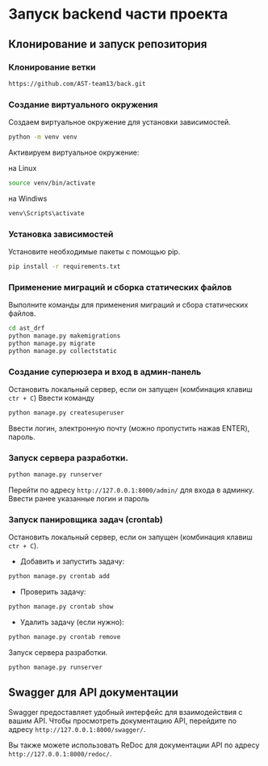 # Запуск backend части проекта

## Клонирование и запуск репозитория

### Клонирование ветки

```bash
https://github.com/AST-team13/back.git 
```

### Создание виртуального окружения

Создаем виртуальное окружение для установки зависимостей.

```bash
python -m venv venv
```
Активируем виртуальное окружение:

на Linux
```bash
source venv/bin/activate
```
на Windiws
```bash
venv\Scripts\activate
```

### Установка зависимостей

Установите необходимые пакеты с помощью pip.

```bash
pip install -r requirements.txt
```

### Применение миграций и сборка статических файлов

Выполните команды для применения миграций и сбора статических файлов.

```bash
cd ast_drf
python manage.py makemigrations
python manage.py migrate
python manage.py collectstatic
```

### Создание суперюзера и вход в админ-панель

Остановить локальный сервер, если он запущен (комбинация клавиш `ctr + C`)
Ввести команду

```bash
python manage.py createsuperuser
```

Ввести логин, электронную почту (можно пропустить нажав ENTER), пароль.

### Запуск сервера разработки.

```bash
python manage.py runserver
```

Перейти по адресу `http://127.0.0.1:8000/admin/` для входа в админку.
Ввести ранее указанные логин и пароль

### Запуск панировщика задач (crontab)

Остановить локальный сервер, если он запущен (комбинация клавиш `ctr + C`).

- Добавить и запустить задачу:

```bash
python manage.py crontab add
```

- Проверить задачу:

```bash
python manage.py crontab show 
```

- Удалить задачу (если нужно):

```bash
python manage.py crontab remove
```

Запуск сервера разработки.

```bash
python manage.py runserver
```

## Swagger для API документации

Swagger предоставляет удобный интерфейс для взаимодействия с вашим API. Чтобы просмотреть документацию API, перейдите по
адресу `http://127.0.0.1:8000/swagger/`.

Вы также можете использовать ReDoc для документации API по адресу `http://127.0.0.1:8000/redoc/`.

